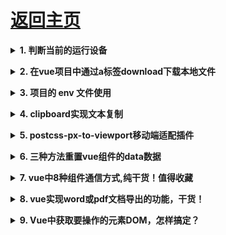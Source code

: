 # [返回主页](https://github.com/Mr-liu888/web-problem-summary/blob/main/README.md)

<b><details><summary>1. 判断当前的运行设备</summary></b>

**1.下载**

```javascript
//npm
npm install current-device

//yarn
yarn add current-device
```
**2.main.js引入**

```javascript
import device from 'current-device'
```
**3.使用**

```javascript
直接调用方法即可

if (device.mobile()) {

  console.log('移动手机')

} else if (device.ipad()) {

  console.log('ipad')

} else if (device.desktop()) {

  console.log('电脑')

}
```
**参考方法(根据自身需求调用和判断)**

<table><thead><tr><th>Device</th><th>JavaScript Method</th></tr></thead><tbody><tr><td>Mobile</td><td>device.mobile()</td></tr><tr><td>Tablet</td><td>device.tablet()</td></tr><tr><td>Desktop</td><td>device.desktop()</td></tr><tr><td>iOS</td><td>device.ios()</td></tr><tr><td>iPad</td><td>device.ipad()</td></tr><tr><td>iPhone</td><td>device.iphone()</td></tr><tr><td>iPod</td><td>device.ipod()</td></tr><tr><td>Android</td><td>device.android()</td></tr><tr><td>Android Phone</td><td>device.androidPhone()</td></tr><tr><td>Android Tablet</td><td>device.androidTablet()</td></tr><tr><td>BlackBerry</td><td>device.blackberry()</td></tr><tr><td>BlackBerry Phone</td><td>device.blackberryPhone()</td></tr><tr><td>BlackBerry Tablet</td><td>device.blackberryTablet()</td></tr><tr><td>Windows</td><td>device.windows()</td></tr><tr><td>Windows Phone</td><td>device.windowsPhone()</td></tr><tr><td>Windows Tablet</td><td>device.windowsTablet()</td></tr><tr><td>Firefox OS</td><td>device.fxos()</td></tr><tr><td>Firefox OS Phone</td><td>device.fxosPhone()</td></tr><tr><td>Firefox OS Tablet</td><td>device.fxosTablet()</td></tr><tr><td>MeeGo</td><td>device.meego()</td></tr><tr><td>Television</td><td>device.television()</td></tr></tbody></table>


</details>

<b><details><summary>2. 在vue项目中通过a标签download下载本地文件</summary></b>

1.将需要下载的文件放在public，也就是和index.html文件一个文件夹下即可，如下图：
![在这里插入图片描述](https://img-blog.csdnimg.cn/3240a09151dd4dd89ac82424af770cc0.png?x-oss-process=image/watermark,type_d3F5LXplbmhlaQ,shadow_50,text_Q1NETiBA54ix54Sw,size_20,color_FFFFFF,t_70,g_se,x_16)
然后在需要进行点击下载文件的地方添加如下代码：

```javascript
<a href="./需要下载的文件名" download>点击下载</a>
```
就可以实现下载啦。

</details>

<b><details><summary>3. 项目的 env 文件使用</summary></b>

这个文件的产生是为了区分各个开发环境...

文件名的解释：

文件(在项目根目录新建)
.env 无论开发环境还是生成环境都会加载
.env.development 开发环境加载这个文件
.env.production 生成环境加载这个文件

**注意**
env 文件需要声明运行的环境



```javascript
.env.development
NODE_ENV = development
---------------------------------------------------------
.env.production
NODE_ENV = production
```
定义变量需要以 VUE_APP_ 作为前缀
例如：

```javascript
.env.development
NODE_ENV = development
VUE_APP_BASE_URL = http://dev.myhost.co
---------------------------------------------------------
.env.production
NODE_ENV = production
VUE_APP_BASE_URL = http://www.myhost.com
```
测试变量是否生效, 可直接在 main.js 中打印测试

```javascript
console.log(process.env.VUE_APP_BASE_URL);
```

![在这里插入图片描述](https://img-blog.csdnimg.cn/05147abd2859447ea70904de1a26d624.png?x-oss-process=image/watermark,type_d3F5LXplbmhlaQ,shadow_50,text_Q1NETiBA54ix54Sw,size_20,color_FFFFFF,t_70,g_se,x_16)


</details>

<b><details><summary>4. clipboard实现文本复制</summary></b>

**1.下载**

```javascript
npm install clipboard --save
版本："^2.0.4"  
```
**2.引入使用**

```javascript
import Clipboard from "clipboard";
```
**3.使用方法**

```javascript
   <el-button
      id="publicKey"
       type="success"
       :data-clipboard-text="linkUrl"
       @click="copy('publicKey')"
   >
    Copy linkUrl
   </el-button>
---------------------------------------------------------
  data() {
    return {
       linkUrl: 'www.baidu.com'
    },
    methods:{
      copy(type) {
	      if (!this.linkUrl) {
	        this.$message({
	          message: "linkUrl is empty",
	          type: "error",
	        });
	      } else {
	        var clipboard = new Clipboard(`#${type}`);
	        clipboard.on("success", (e) => {
	          // 释放内存
	          clipboard.destroy();
	          this.$message({
	            message: "Copy successful",
	            type: "success",
	          });
	        });
	        clipboard.on("error", (e) => {
	          // 不支持复制
	          this.$message.error("The browser does not support quick copy");
	          // 释放内存
	          clipboard.destroy();
	        });
	      }
	    }
     }
```


</details>

<b><details><summary>5. postcss-px-to-viewport移动端适配插件</summary></b>

之前做移动端适配时，基本上是采用rem方案，现在发现了一个新的方案，就是用viewport单位，现在viewport单位越来越受到众多浏览器的支持，postcss-px-to-viewport，将px单位自动转换成viewport单位，用起来超级简单。

**1.安装**

```javascript
npm install postcss-px-to-viewport --save-dev
```

**2.在vue.config.js中配置**

```javascript
module.exports = {
  css: {
    // 将项目和插件中的px转成rem
    loaderOptions: {
      postcss: {
        plugins: [
          require('postcss-px-to-viewport')({
            unitToConvert: 'px',  // 要转换的单位，默认是'px'
            viewportWidth: 375, // 视窗的宽度，对应的是我们设计稿的宽度，一般是375
            unitPrecision: 3,   // 指定`px`转换为视窗单位值的小数位数
            propList: ['*'],  // 指定可以转换的css属性，默认是['*']，代表全部属性进行转换
            viewportUnit: 'vw',  //指定需要转换成的视窗单位，建议使用vw
            fontViewportUnit: 'vw', // 指定字体需要转换成的视窗单位，默认vw
            selectorBlackList: ['.pc-', '.van-'], // 指定不转换为视窗单位的类，可以自定义，可以无限添加,建议定义一至两个通用的类名
            minPixelValue: 1, // 小于或等于`1px`不转换为视窗单位，你也可以设置为你想要的值
            mediaQuery: false, // 允许在媒体查询中转换`px`
            exclude: [/node_modules/]// 设置忽略文件，用正则做目录名匹配
          })
        ]
      }
    }
  }
}
```
3.项目源码：

```javascript
https://gitee.com/english-sunflower/vue-vant-element.git
项目使用了postcss-px-to-viewport插件，并集成了elenentUI和vantUI，完美兼容pc端和移动端
```


</details>

<b><details><summary>6. 三种方法重置vue组件的data数据</summary></b>

我们在vue组件中经常遇到需要重置表单的场景，需要重置data中的对象，下面三种方法，帮你简单完成。

**1. 方法一:element的resetfields**

```javascript
this.$refs[formRef].resetfields()
```
**2.方法二-vue的thisoptionsdataform方法对form重置**

```javascript
this.form = this.$options.data().form
```

**3.方法三-vue的data重置**

```javascript
this.$data = this.$options.data();
```



</details>

<b><details><summary>7. vue中8种组件通信方式,纯干货！值得收藏</summary></b>

vue是数据驱动视图更新的框架, 所以对于vue来说组件间的数据通信非常重要，那么组件之间如何进行数据通信的呢？
首先我们需要知道在vue中组件之间存在什么样的关系, 才更容易理解他们的通信方式, 就好像过年回家，坐着一屋子的陌生人，相互之间怎么称呼，这时就需要先知道自己和他们之间是什么样的关系。
vue组件中关系说明:

![在这里插入图片描述](https://img-blog.csdnimg.cn/20190722093404290.png?x-oss-process=image/watermark,type_ZmFuZ3poZW5naGVpdGk,shadow_10,text_aHR0cHM6Ly9ibG9nLmNzZG4ubmV0L0Ffc291bG1hdGU=,size_16,color_FFFFFF,t_70)
如上图所示, A与B、A与C、B与D、C与E组件之间是父子关系； B与C之间是兄弟关系；A与D、A与E之间是隔代关系； D与E是堂兄关系（非直系亲属） 针对以上关系我们归类为：

- 父子组件之间通信
- 非父子组件之间通信(兄弟组件、隔代关系组件等)


本文会介绍组件间通信的8种方式如下图目录所示:并介绍在不同的场景下如何选择有效方式实现的组件间通信方式，希望可以帮助小伙伴们更好理解组件间的通信。

![在这里插入图片描述](https://img-blog.csdnimg.cn/2019072209371934.png?x-oss-process=image/watermark,type_ZmFuZ3poZW5naGVpdGk,shadow_10,text_aHR0cHM6Ly9ibG9nLmNzZG4ubmV0L0Ffc291bG1hdGU=,size_16,color_FFFFFF,t_70)

    一、props / $emit

父组件通过`props`的方式向子组件传递数据，而通过`$emit` 子组件可以向父组件通信。

**1. 父组件向子组件传值**

下面通过一个例子说明父组件如何向子组件传递数据：在子组件`article.vue`中如何获取父组件`section.vue`中的数据`articles:['红楼梦', '西游记','三国演义']`

    // section父组件
    <template>
      <div class="section">
        <com-article :articles="articleList"></com-article>
      </div>
    </template>
    
    <script>
    import comArticle from './test/article.vue'
    export default {
      name: 'HelloWorld',
      components: { comArticle },
      data() {
        return {
          articleList: ['红楼梦', '西游记', '三国演义']
        }
      }
    }
    </script>



    // 子组件 article.vue
    <template>
      <div>
        <span v-for="(item, index) in articles" :key="index">{{item}}</span>
      </div>
    </template>
    
    <script>
    export default {
      props: ['articles']
    }
    </script>


总结: prop 只可以从上一级组件传递到下一级组件（父子组件），即所谓的单向数据流。而且 prop 只读，不可被修改，所有修改都会失效并警告。

**2. 子组件向父组件传值**

对于`$emit` 我自己的理解是这样的: `$emit`绑定一个自定义事件, 当这个语句被执行时, 就会将参数`arg`传递给父组件,父组件通过`v-on`监听并接收参数。 通过一个例子，说明子组件如何向父组件传递数据。
在上个例子的基础上, 点击页面渲染出来的`ariticle`的`item`, 父组件中显示在数组中的下标


    // 父组件中
    <template>
      <div class="section">
        <com-article :articles="articleList" @onEmitIndex="onEmitIndex"></com-article>
        <p>{{currentIndex}}</p>
      </div>
    </template>
    
    <script>
    import comArticle from './test/article.vue'
    export default {
      name: 'HelloWorld',
      components: { comArticle },
      data() {
        return {
          currentIndex: -1,
          articleList: ['红楼梦', '西游记', '三国演义']
        }
      },
      methods: {
        onEmitIndex(idx) {
          this.currentIndex = idx
        }
      }
    }
    </script>


    // 子组件中
        <template>
          <div>
            <div v-for="(item, index) in articles" :key="index" @click="emitIndex(index)">{{item}}</div>
          </div>
        </template>
        
        <script>
        export default {
          props: ['articles'],
          methods: {
            emitIndex(index) {
              this.$emit('onEmitIndex', index)
            }
          }
        }
        </script>


**二、 $children / $parent**

![在这里插入图片描述](https://img-blog.csdnimg.cn/2019072210243260.png?x-oss-process=image/watermark,type_ZmFuZ3poZW5naGVpdGk,shadow_10,text_aHR0cHM6Ly9ibG9nLmNzZG4ubmV0L0Ffc291bG1hdGU=,size_16,color_FFFFFF,t_70)

上面这张图片是vue官方的解释，通过`$parent`和`$children`就可以访问组件的实例，拿到实例代表什么？代表可以访问此组件的所有方法和data。接下来就是怎么实现拿到指定组件的实例。

**使用方法**

    // 父组件中
    <template>
      <div class="hello_world">
        <div>{{msg}}</div>
        <com-a></com-a>
        <button @click="changeA">点击改变子组件值</button>
      </div>
    </template>
    
    <script>
    import ComA from './test/comA.vue'
    export default {
      name: 'HelloWorld',
      components: { ComA },
      data() {
        return {
          msg: 'Welcome'
        }
      },
    
      methods: {
        changeA() {
          // 获取到子组件A
          this.$children[0].messageA = 'this is new value'
        }
      }
    }
    </script>


    // 子组件中
    <template>
      <div class="com_a">
        <span>{{messageA}}</span>
        <p>获取父组件的值为:  {{parentVal}}</p>
      </div>
    </template>
    
    <script>
    export default {
      data() {
        return {
          messageA: 'this is old'
        }
      },
      computed:{
        parentVal(){
          return this.$parent.msg;
        }
      }
    }
    </script>


要注意边界情况，如在`#app`上拿`$parent`得到的是`new Vue()`的实例，在这实例上再拿`$parent`得到的是`undefined`，而在最底层的子组件拿`$children`是个空数组。也要注意得到`$parent`和`$children`的值不一样，`$children` 的值是数组，而`$parent`是个对象

**总结**

上面两种方式用于父子组件之间的通信， 而使用props进行父子组件通信更加普遍; 二者皆不能用于非父子组件之间的通信。

**三、provide/ inject**

**概念:**

`provide/ inject` 是vue2.2.0新增的api, 简单来说就是父组件中通过`provide`来提供变量, 然后再子组件中通过`inject`来注入变量。

**注意:** 这里不论子组件嵌套有多深, 只要调用了`inject` 那么就可以注入`provide`中的数据，而不局限于只能从当前父组件的`props`属性中回去数据

**举例验证**

接下来就用一个例子来验证上面的描述: 假设有三个组件: A.vue、B.vue、C.vue 其中 C是B的子组件，B是A的子组件



    // A.vue
    
    <template>
      <div>
    	<comB></comB>
      </div>
    </template>
    
    <script>
      import comB from '../components/test/comB.vue'
      export default {
        name: "A",
        provide: {
          for: "demo"
        },
        components:{
          comB
        }
      }
    </script>



    // B.vue
    
    <template>
      <div>
        {{demo}}
        <comC></comC>
      </div>
    </template>
    
    <script>
      import comC from '../components/test/comC.vue'
      export default {
        name: "B",
        inject: ['for'],
        data() {
          return {
            demo: this.for
          }
        },
        components: {
          comC
        }
      }
    </script>


    // C.vue
    <template>
      <div>
        {{demo}}
      </div>
    </template>
    
    <script>
      export default {
        name: "C",
        inject: ['for'],
        data() {
          return {
            demo: this.for
          }
        }
      }
    </script>

**四、ref / refs**

`ref`：如果在普通的 DOM 元素上使用，引用指向的就是 DOM 元素；如果用在子组件上，引用就指向组件实例，可以通过实例直接调用组件的方法或访问数据， 我们看一个`ref` 来访问组件的例子:

    // 子组件 A.vue
    
    export default {
      data () {
        return {
          name: 'Vue.js'
        }
      },
      methods: {
        sayHello () {
          console.log('hello')
        }
      }
    }

    // 父组件 app.vue
    
    <template>
      <component-a ref="comA"></component-a>
    </template>
    <script>
      export default {
        mounted () {
          const comA = this.$refs.comA;
          console.log(comA.name);  // Vue.js
          comA.sayHello();  // hello
        }
      }
    </script>

**五、eventBus**

**eventBus** 又称为事件总线，在vue中可以使用它来作为沟通桥梁的概念, 就像是所有组件共用相同的事件中心，可以向该中心注册发送事件或接收事件， 所以组件都可以通知其他组件。

*eventBus也有不方便之处, 当项目较大,就容易造成难以维护的灾难*

在Vue的项目中怎么使用eventBus来实现组件之间的数据通信呢?具体通过下面几个步骤

**1. 初始化**

首先需要创建一个事件总线并将其导出, 以便其他模块可以使用或者监听它.

    // event-bus.js
    
    import Vue from 'vue'
    export const EventBus = new Vue()

**2. 发送事件**

假设你有两个组件: `additionNum` 和 `showNum`, 这两个组件可以是兄弟组件也可以是父子组件；这里我们以兄弟组件为例:

    <template>
      <div>
        <show-num-com></show-num-com>
        <addition-num-com></addition-num-com>
      </div>
    </template>
    
    <script>
    import showNumCom from './showNum.vue'
    import additionNumCom from './additionNum.vue'
    export default {
      components: { showNumCom, additionNumCom }
    }
    </script>



    // addtionNum.vue 中发送事件
    
    <template>
      <div>
        <button @click="additionHandle">+加法器</button>    
      </div>
    </template>
    
    <script>
    import {EventBus} from './event-bus.js'
    console.log(EventBus)
    export default {
      data(){
        return{
          num:1
        }
      },
    
      methods:{
        additionHandle(){
          EventBus.$emit('addition', {
            num:this.num++
          })
        }
      }
    }
    </script>


**3. 接收事件**

    // showNum.vue 中接收事件
    
    <template>
      <div>计算和: {{count}}</div>
    </template>
    
    <script>
    import { EventBus } from './event-bus.js'
    export default {
      data() {
        return {
          count: 0
        }
      },
    
      mounted() {
        EventBus.$on('addition', param => {
          this.count = this.count + param.num;
        })
      }
    }
    </script>

这样就实现了在组件`addtionNum.vue`中点击相加按钮, 在`showNum.vue`中利用传递来的	`num` 展示求和的结果.

**4. 移除事件监听者**

如果想移除事件的监听, 可以像下面这样操作:

    import { eventBus } from 'event-bus.js'
    EventBus.$off('addition', {})

**六、Vuex**

**1.  Vuex介绍**

Vuex 是一个专为 Vue.js 应用程序开发的状态管理模式。它采用集中式存储管理应用的所有组件的状态，并以相应的规则保证状态以一种可预测的方式发生变化.
Vuex 解决了多个视图依赖于同一状态和来自不同视图的行为需要变更同一状态的问题，将开发者的精力聚焦于数据的更新而不是数据在组件之间的传递上

**2. Vuex各个模块**

1. *state*：用于数据的存储，是store中的唯一数据源
2. *getters*：如vue中的计算属性一样，基于state数据的二次包装，常用于数据的筛选和多个数据的相关性计算
3. *mutations*：类似函数，改变state数据的唯一途径，且不能用于处理异步事件
4. *actions*：类似于mutation，用于提交mutation来改变状态，而不直接变更状态，可以包含任意异步操作
5. *modules*：类似于命名空间，用于项目中将各个模块的状态分开定义和操作，便于维护


	    // 父组件
	    
	    <template>
	      <div id="app">
	        <ChildA/>
	        <ChildB/>
	      </div>
	    </template>
	    
	    <script>
	      import ChildA from './components/ChildA' // 导入A组件
	      import ChildB from './components/ChildB' // 导入B组件
	    
	      export default {
	        name: 'App',
	        components: {ChildA, ChildB} // 注册A、B组件
	      }
	    </script>


	    // 子组件childA
	    
	    <template>
	      <div id="childA">
	        <h1>我是A组件</h1>
	        <button @click="transform">点我让B组件接收到数据</button>
	        <p>因为你点了B，所以我的信息发生了变化：{{BMessage}}</p>
	      </div>
	    </template>
	    
	    <script>
	      export default {
	        data() {
	          return {
	            AMessage: 'Hello，B组件，我是A组件'
	          }
	        },
	        computed: {
	          BMessage() {
	            // 这里存储从store里获取的B组件的数据
	            return this.$store.state.BMsg
	          }
	        },
	        methods: {
	          transform() {
	            // 触发receiveAMsg，将A组件的数据存放到store里去
	            this.$store.commit('receiveAMsg', {
	              AMsg: this.AMessage
	            })
	          }
	        }
	      }
	    </script>
	    


	    // 子组件 childB
	    
	    <template>
	      <div id="childB">
	        <h1>我是B组件</h1>
	        <button @click="transform">点我让A组件接收到数据</button>
	        <p>因为你点了A，所以我的信息发生了变化：{{AMessage}}</p>
	      </div>
	    </template>
	    
	    <script>
	      export default {
	        data() {
	          return {
	            BMessage: 'Hello，A组件，我是B组件'
	          }
	        },
	        computed: {
	          AMessage() {
	            // 这里存储从store里获取的A组件的数据
	            return this.$store.state.AMsg
	          }
	        },
	        methods: {
	          transform() {
	            // 触发receiveBMsg，将B组件的数据存放到store里去
	            this.$store.commit('receiveBMsg', {
	              BMsg: this.BMessage
	            })
	          }
	        }
	      }
	    </script>

vuex的`store,js`

    import Vue from 'vue'
    import Vuex from 'vuex'
    Vue.use(Vuex)
    const state = {
      // 初始化A和B组件的数据，等待获取
      AMsg: '',
      BMsg: ''
    }
    
    const mutations = {
      receiveAMsg(state, payload) {
        // 将A组件的数据存放于state
        state.AMsg = payload.AMsg
      },
      receiveBMsg(state, payload) {
        // 将B组件的数据存放于state
        state.BMsg = payload.BMsg
      }
    }
    
    export default new Vuex.Store({
      state,
      mutations
    })

**七、localStorage / sessionStorage**

这种通信比较简单,缺点是数据和状态比较混乱,不太容易维护。 通过`window.localStorage.getItem(key)`获取数据 通过`window.localStorage.setItem(key,value)`存储数据

注意用`JSON.parse() / JSON.stringify()` 做数据格式转换 `localStorage / sessionStorage`可以结合`vuex`, 实现数据的持久保存,同时使用`vuex`解决数据和状态混乱问题.

**八 $attrs与 $listeners**

现在我们来讨论一种情况， 我们一开始给出的组件关系图中A组件与D组件是隔代关系， 那它们之前进行通信有哪些方式呢？

1. 使用`props`绑定来进行一级一级的信息传递, 如果D组件中状态改变需要传递数据给A, 使用事件系统一级级往上传递
2. 使用`eventBus`,这种情况下还是比较适合使用, 但是碰到多人合作开发时, 代码维护性较低, 可读性也低
3. 使用`Vuex`来进行数据管理, 但是如果仅仅是传递数据, 而不做中间处理,使用Vuex处理感觉有点大材小用了.


在vue2.4中，为了解决该需求，引入了`$attrs` 和`$listeners` ， 新增了`inheritAttrs` 选项。 在版本2.4以前，默认情况下,父作用域中不作为 `prop` 被识别 (且获取) 的特性绑定 (class 和 style 除外)，将会“回退”且作为普通的HTML特性应用在子组件的根元素上。接下来看一个跨级通信的例子:


    // app.vue
    // index.vue
    
    <template>
      <div>
        <child-com1
          :name="name"
          :age="age"
          :gender="gender"
          :height="height"
          title="程序员成长指北"
        ></child-com1>
      </div>
    </template>
    <script>
    const childCom1 = () => import("./childCom1.vue");
    export default {
      components: { childCom1 },
      data() {
        return {
          name: "zhang",
          age: "18",
          gender: "女",
          height: "158"
        };
      }
    };
    </script>
    

    // childCom1.vue
    
    <template class="border">
      <div>
        <p>name: {{ name}}</p>
        <p>childCom1的$attrs: {{ $attrs }}</p>
        <child-com2 v-bind="$attrs"></child-com2>
      </div>
    </template>
    <script>
    const childCom2 = () => import("./childCom2.vue");
    export default {
      components: {
        childCom2
      },
      inheritAttrs: false, // 可以关闭自动挂载到组件根元素上的没有在props声明的属性
      props: {
        name: String // name作为props属性绑定
      },
      created() {
        console.log(this.$attrs);
         // { "age": "18", "gender": "女", "height": "158", "title": "程序员成长指北" }
      }
    };
    </script>



    // childCom2.vue
    
    <template>
      <div class="border">
        <p>age: {{ age}}</p>
        <p>childCom2: {{ $attrs }}</p>
      </div>
    </template>
    <script>
    
    export default {
      inheritAttrs: false,
      props: {
        age: String
      },
      created() {
        console.log(this.$attrs); 
        // { "gender": "女", "height": "158", "title": "程序员成长指北" }
      }
    };
    </script>


**总结**
常见使用场景可以分为三类:

父子组件通信: `props`; `$parent / $children`; `provide / inject` ; `ref` ;  `$attrs / $listeners`
兄弟组件通信: `eventBus` ; `vuex`
跨级通信:  `eventBus`；`Vuex`；`provide / inject` 、`$attrs / $listeners`


</details>

<b><details><summary>8. vue实现word或pdf文档导出的功能，干货！</summary></b>

vue实现word或pdf文档导出的功能，我的项目是：后端返回一个文档流(下图)，然后前端对文档流做处理进行下载，代码如下：

    import axios from 'axios';
    
            axios.get(`url`, { //url: 接口地址
    
              responseType: `arraybuffer` //一定要写
    
            })
    
              .then(res => {
    
                if (res.status == 200) {
    
                  let blob = new Blob([res.data], {
    
                    type: `application/msword` //word文档为msword,pdf文档为pdf，msexcel 为excel
    
                  });
    
                  let objectUrl = URL.createObjectURL(blob);
    
                  let link = document.createElement("a");
    
                  let fname = `我的文档.doc`; //下载文件的名字+后缀名
    
                  link.href = objectUrl;
    
                  link.setAttribute("download", fname);
    
                  document.body.appendChild(link);
    
                  link.click();
    
                } else {
    
                  this.$message({
    
                    type: "error",
    
                    message: "导出失败"
    
                  })
    
                }
    
              });


</details>

<b><details><summary>9. Vue中获取要操作的元素DOM，怎样搞定？</summary></b>

在使用Vue的时候，有时候我们希望直接用Js操纵DOM来实现某些效果，具体实现只用利用Vue提供的ref属性以及this.$refs即可实现。下面放一个小DEMO！

    <!DOCTYPE html>
    <html>
     
    	<head>
    		<meta charset="utf-8">
    		<title>Examples</title>
    		<style>
    			.box{width: 200px;height: 200px;border: 1px solid #f00;}
    		</style>
    		<script type="text/javascript" src="js/vue.js" ></script>
    	</head>
     
    	<body>
    		<div id="app">
    			<div ref='box' class="box" v-on:click="changeText()">这是一个盒子</div>
    		</div>
     
    		<script>
    			var app = new Vue({
    				el: '#app',
    				data: {
    					msg: ""
    				},
    				methods: {
     
    					changeText: function() {
    						this.$refs.box.innerHTML = "改变盒子的文字";
    					}
     
    				}
    			})
    		</script>
     
    	</body>
     
    </html>


</details>
